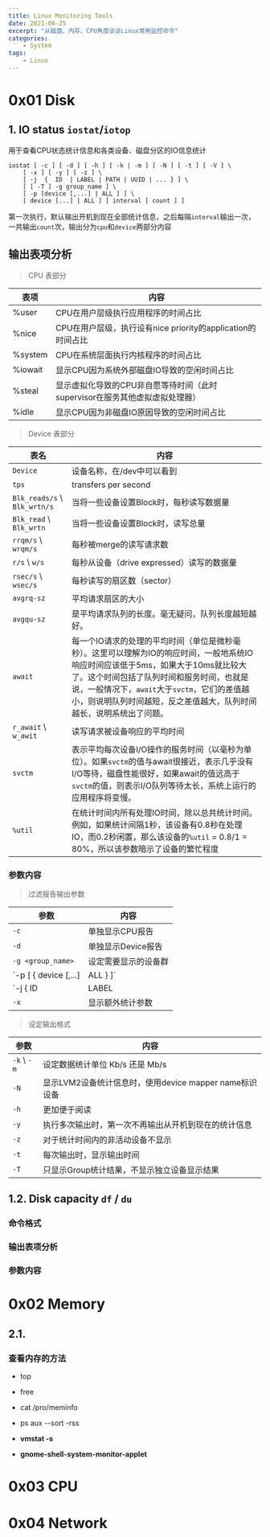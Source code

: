 ```yaml
---
title: Linux Monitoring Tools
date: 2021-06-25
excerpt: "从磁盘、内存、CPU角度谈谈Linux常用监控命令"
categories: 
	- System
tags: 
	- Linux
---
```




# 0x01 Disk

## 1. IO status `iostat`/`iotop`

用于查看CPU状态统计信息和各类设备、磁盘分区的IO信息统计

```shell
iostat [ -c ] [ -d ] [ -h ] [ -k | -m ] [ -N ] [ -t ] [ -V ] \
	[ -x ] [ -y ] [ -z ] \
	[ -j  {  ID  | LABEL | PATH | UUID | ... } ] \
	[ [ -T ] -g group_name ] \
	[ -p [device [,...] | ALL ] ] \
	[ device [...] | ALL ] [ interval [ count ] ]
```

第一次执行，默认输出开机到现在全部统计信息，之后每隔`interval`输出一次，一共输出`count`次，输出分为`cpu`和`device`两部分内容

## 输出表项分析

> CPU 表部分

| 表项    | 内容                                                         |
| ------- | ------------------------------------------------------------ |
| %user   | CPU在用户层级执行应用程序的时间占比                          |
| %nice   | CPU在用户层级，执行设有nice priority的application的时间占比  |
| %system | CPU在系统层面执行内核程序的时间占比                          |
| %iowait | 显示CPU因为系统外部磁盘IO导致的空闲时间占比                  |
| %steal  | 显示虚拟化导致的CPU非自愿等待时间（此时supervisor在服务其他虚拟虚拟处理器） |
| %idle   | 显示CPU因为非磁盘IO原因导致的空闲时间占比                    |

> Device 表部分

| 表名                          | 内容                                                         |
| ----------------------------- | ------------------------------------------------------------ |
| `Device`                      | 设备名称，在/dev中可以看到                                   |
| `tps`                         | transfers per second                                         |
| `Blk_reads/s` \\ `Blk_wrtn/s` | 当将一些设备设置Block时，每秒读写数据量                      |
| `Blk_read` \ `Blk_wrtn`       | 当将一些设备设置Block时，读写总量                            |
| `rrqm/s` \\ `wrqm/s`          | 每秒被merge的读写请求数                                      |
| `r/s` \\ `w/s`                | 每秒从设备（drive expressed）读写的数据量                    |
| `rsec/s` \\ `wsec/s`          | 每秒读写的扇区数（sector）                                   |
| `avgrq-sz`                    | 平均请求扇区的大小                                           |
| `avgqu-sz`                    | 是平均请求队列的长度。毫无疑问，队列长度越短越好。           |
| `await`                       | 每一个IO请求的处理的平均时间（单位是微秒毫秒）。这里可以理解为IO的响应时间，一般地系统IO响应时间应该低于5ms，如果大于10ms就比较大了。这个时间包括了队列时间和服务时间，也就是说，一般情况下，`await`大于`svctm`，它们的差值越小，则说明队列时间越短，反之差值越大，队列时间越长，说明系统出了问题。 |
| `r_await` \\ `w_awit`         | 读写请求被设备响应的平均时间                                 |
| `svctm`                       | 表示平均每次设备I/O操作的服务时间（以毫秒为单位）。如果`svctm`的值与await很接近，表示几乎没有I/O等待，磁盘性能很好，如果await的值远高于`svctm`的值，则表示I/O队列等待太长，系统上运行的应用程序将变慢。 |
| `%util`                       | 在统计时间内所有处理IO时间，除以总共统计时间。例如，如果统计间隔1秒，该设备有0.8秒在处理IO，而0.2秒闲置，那么该设备的`%util` = 0.8/1 = 80%，所以该参数暗示了设备的繁忙程度 |

### 参数内容

> 过滤报告输出参数

| 参数                                    | 内容                           |
| --------------------------------------- | ------------------------------ |
| `-c`                                    | 单独显示CPU报告                |
| `-d`                                    | 单独显示Device报告             |
| `-g <group_name>`                       | 设定需要显示的设备群           |
| `-p [ { device [,...] | ALL } ]`        | 对于选定设备的不同分区单独显示 |
| `-j { ID | LABEL | PATH | UUID | ... }` | 设定需要显示的设备名           |
| `-x`                                    | 显示额外统计参数               |

> 设定输出格式

| 参数         | 内容                                                   |
| ------------ | ------------------------------------------------------ |
| `-k` \\ `-m` | 设定数据统计单位 Kb/s 还是 Mb/s                        |
| `-N`         | 显示LVM2设备统计信息时，使用device mapper name标识设备 |
| `-h`         | 更加便于阅读                                           |
| `-y`         | 执行多次输出时，第一次不再输出从开机到现在的统计信息   |
| `-z`         | 对于统计时间内的非活动设备不显示                       |
| `-t`         | 每次输出时，显示输出时间                               |
| `-T`         | 只显示Group统计结果，不显示独立设备显示结果            |

## 1.2. Disk capacity `df` / `du`

### 命令格式

### 输出表项分析

### 参数内容

# 0x02 Memory

## 2.1. 

### 查看内存的方法

- top
- free
- cat /pro/meminfo
- ps aux --sort -rss

- **vmstat -s**
- **gnome-shell-system-monitor-applet**

# 0x03 CPU

# 0x04 Network